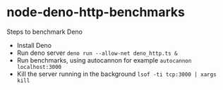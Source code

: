 # node-deno-http-benchmarks

Steps to benchmark Deno

- Install Deno
- Run deno server
  `deno run --allow-net deno_http.ts &`
- Run benchmarks, using autocannon for example
  `autocannon localhost:3000`
- Kill the server running in the background
  `lsof -ti tcp:3000 | xargs kill`
